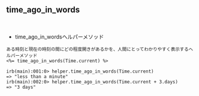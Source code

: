 ## time_ago_in_words  
<br>

- time_ago_in_wordsヘルパーメソッド  
```
ある時刻と現在の時刻の間にどの程度開きがあるかを、人間にとってわかりやすく表示するヘルパーメソッド
<%= time_ago_in_words(Time.current) %>

irb(main):001:0> helper.time_ago_in_words(Time.current)
=> "less than a minute"
irb(main):002:0> helper.time_ago_in_words(Time.current + 3.days)
=> "3 days"
```